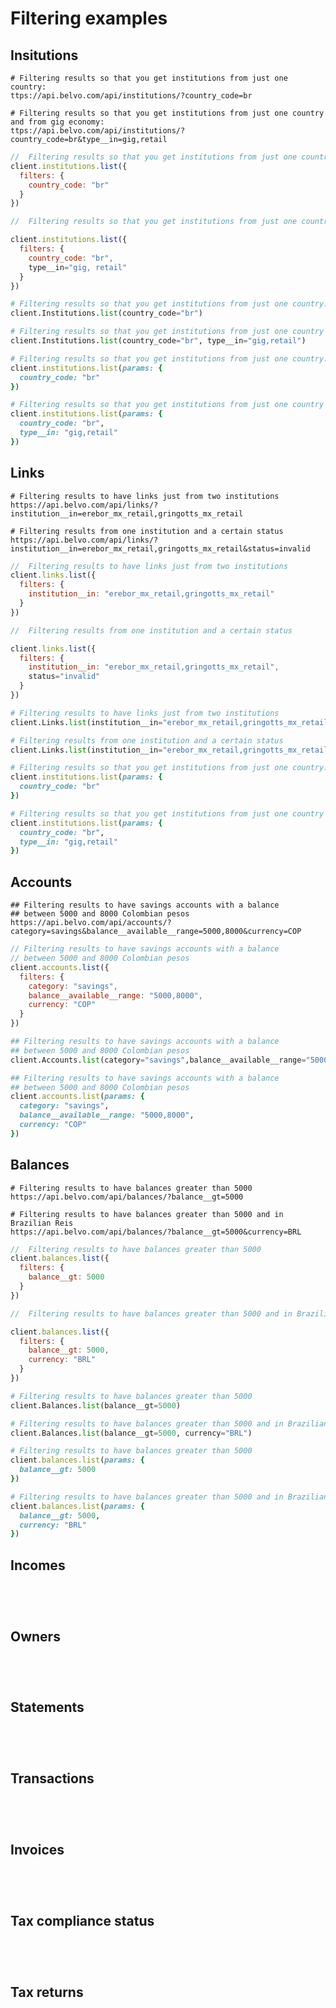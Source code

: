# Filtering examples

## Insitutions

```curl cURL
# Filtering results so that you get institutions from just one country:
ttps://api.belvo.com/api/institutions/?country_code=br

# Filtering results so that you get institutions from just one country and from gig economy:
ttps://api.belvo.com/api/institutions/?country_code=br&type__in=gig,retail
```
```javascript Node
//  Filtering results so that you get institutions from just one country:
client.institutions.list({
  filters: {
    country_code: "br"
  }
})

//  Filtering results so that you get institutions from just one country and from gig economy:

client.institutions.list({
  filters: {
    country_code: "br",
    type__in="gig, retail"
  }
})
```
```python Python
# Filtering results so that you get institutions from just one country:
client.Institutions.list(country_code="br")

# Filtering results so that you get institutions from just one country and from gig economy:
client.Institutions.list(country_code="br", type__in="gig,retail")
```
```ruby Ruby
# Filtering results so that you get institutions from just one country:
client.institutions.list(params: {
  country_code: "br"
})

# Filtering results so that you get institutions from just one country and from gig economy:
client.institutions.list(params: {
  country_code: "br",
  type__in: "gig,retail"
})
```

## Links

```curl cURL
# Filtering results to have links just from two institutions
https://api.belvo.com/api/links/?institution__in=erebor_mx_retail,gringotts_mx_retail 

# Filtering results from one institution and a certain status
https://api.belvo.com/api/links/?institution__in=erebor_mx_retail,gringotts_mx_retail&status=invalid
```
```javascript Node
//  Filtering results to have links just from two institutions
client.links.list({
  filters: {
    institution__in: "erebor_mx_retail,gringotts_mx_retail"
  }
})

//  Filtering results from one institution and a certain status

client.links.list({
  filters: {
    institution__in: "erebor_mx_retail,gringotts_mx_retail",
    status="invalid"
  }
})
```
```python Python
# Filtering results to have links just from two institutions
client.Links.list(institution__in="erebor_mx_retail,gringotts_mx_retail")

# Filtering results from one institution and a certain status
client.Links.list(institution__in="erebor_mx_retail,gringotts_mx_retail", status="invalid")
```
```ruby Ruby
# Filtering results so that you get institutions from just one country:
client.institutions.list(params: {
  country_code: "br"
})

# Filtering results so that you get institutions from just one country and from gig economy:
client.institutions.list(params: {
  country_code: "br",
  type__in: "gig,retail"
})
```


## Accounts

```curl cURL
## Filtering results to have savings accounts with a balance
## between 5000 and 8000 Colombian pesos
https://api.belvo.com/api/accounts/?category=savings&balance__available__range=5000,8000&currency=COP
```
```javascript Node
// Filtering results to have savings accounts with a balance
// between 5000 and 8000 Colombian pesos
client.accounts.list({
  filters: {
    category: "savings",
    balance__available__range: "5000,8000",
    currency: "COP"
  }
})
```
```python Python
## Filtering results to have savings accounts with a balance
## between 5000 and 8000 Colombian pesos
client.Accounts.list(category="savings",balance__available__range="5000,8000",currency="COP")
```
```ruby Ruby
## Filtering results to have savings accounts with a balance
## between 5000 and 8000 Colombian pesos
client.accounts.list(params: {
  category: "savings",
  balance__available__range: "5000,8000",
  currency: "COP"
})
```

## Balances

```curl cURL
# Filtering results to have balances greater than 5000
https://api.belvo.com/api/balances/?balance__gt=5000 

# Filtering results to have balances greater than 5000 and in Brazilian Reis
https://api.belvo.com/api/balances/?balance__gt=5000&currency=BRL
```
```javascript Node
//  Filtering results to have balances greater than 5000
client.balances.list({
  filters: {
    balance__gt: 5000
  }
})

//  Filtering results to have balances greater than 5000 and in Brazilian Reis

client.balances.list({
  filters: {
    balance__gt: 5000,
    currency: "BRL"
  }
})
```
```python Python
# Filtering results to have balances greater than 5000
client.Balances.list(balance__gt=5000)

# Filtering results to have balances greater than 5000 and in Brazilian Reis
client.Balances.list(balance__gt=5000, currency="BRL")
```
```ruby Ruby
# Filtering results to have balances greater than 5000
client.balances.list(params: {
  balance__gt: 5000
})

# Filtering results to have balances greater than 5000 and in Brazilian Reis
client.balances.list(params: {
  balance__gt: 5000,
  currency: "BRL"
})
```


## Incomes

```curl cURL

```
```javascript Node

```
```python Python

```
```ruby Ruby

```


## Owners

```curl cURL

```
```javascript Node

```
```python Python

```
```ruby Ruby

```

## Statements

```curl cURL

```
```javascript Node

```
```python Python

```
```ruby Ruby

```

## Transactions

```curl cURL

```
```javascript Node

```
```python Python

```
```ruby Ruby

```

## Invoices

```curl cURL

```
```javascript Node

```
```python Python

```
```ruby Ruby

```

## Tax compliance status

```curl cURL

```
```javascript Node

```
```python Python

```
```ruby Ruby

```

## Tax returns

```curl cURL

```
```javascript Node

```
```python Python

```
```ruby Ruby

```




